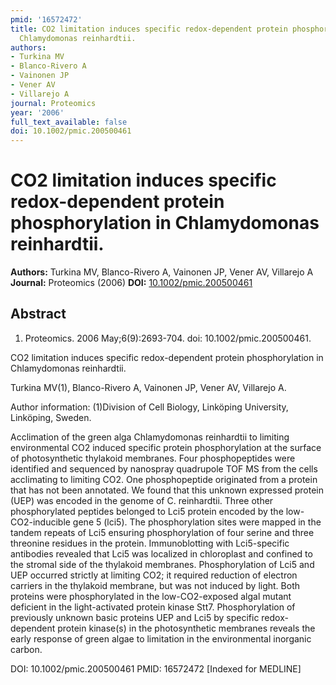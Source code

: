```yaml
---
pmid: '16572472'
title: CO2 limitation induces specific redox-dependent protein phosphorylation in
  Chlamydomonas reinhardtii.
authors:
- Turkina MV
- Blanco-Rivero A
- Vainonen JP
- Vener AV
- Villarejo A
journal: Proteomics
year: '2006'
full_text_available: false
doi: 10.1002/pmic.200500461
---
```


# CO2 limitation induces specific redox-dependent protein phosphorylation in Chlamydomonas reinhardtii.
**Authors:** Turkina MV, Blanco-Rivero A, Vainonen JP, Vener AV, Villarejo A
**Journal:** Proteomics (2006)
**DOI:** [10.1002/pmic.200500461](https://doi.org/10.1002/pmic.200500461)

## Abstract

1. Proteomics. 2006 May;6(9):2693-704. doi: 10.1002/pmic.200500461.

CO2 limitation induces specific redox-dependent protein phosphorylation in 
Chlamydomonas reinhardtii.

Turkina MV(1), Blanco-Rivero A, Vainonen JP, Vener AV, Villarejo A.

Author information:
(1)Division of Cell Biology, Linköping University, Linköping, Sweden.

Acclimation of the green alga Chlamydomonas reinhardtii to limiting 
environmental CO2 induced specific protein phosphorylation at the surface of 
photosynthetic thylakoid membranes. Four phosphopeptides were identified and 
sequenced by nanospray quadrupole TOF MS from the cells acclimating to limiting 
CO2. One phosphopeptide originated from a protein that has not been annotated. 
We found that this unknown expressed protein (UEP) was encoded in the genome of 
C. reinhardtii. Three other phosphorylated peptides belonged to Lci5 protein 
encoded by the low-CO2-inducible gene 5 (lci5). The phosphorylation sites were 
mapped in the tandem repeats of Lci5 ensuring phosphorylation of four serine and 
three threonine residues in the protein. Immunoblotting with Lci5-specific 
antibodies revealed that Lci5 was localized in chloroplast and confined to the 
stromal side of the thylakoid membranes. Phosphorylation of Lci5 and UEP 
occurred strictly at limiting CO2; it required reduction of electron carriers in 
the thylakoid membrane, but was not induced by light. Both proteins were 
phosphorylated in the low-CO2-exposed algal mutant deficient in the 
light-activated protein kinase Stt7. Phosphorylation of previously unknown basic 
proteins UEP and Lci5 by specific redox-dependent protein kinase(s) in the 
photosynthetic membranes reveals the early response of green algae to limitation 
in the environmental inorganic carbon.

DOI: 10.1002/pmic.200500461
PMID: 16572472 [Indexed for MEDLINE]
